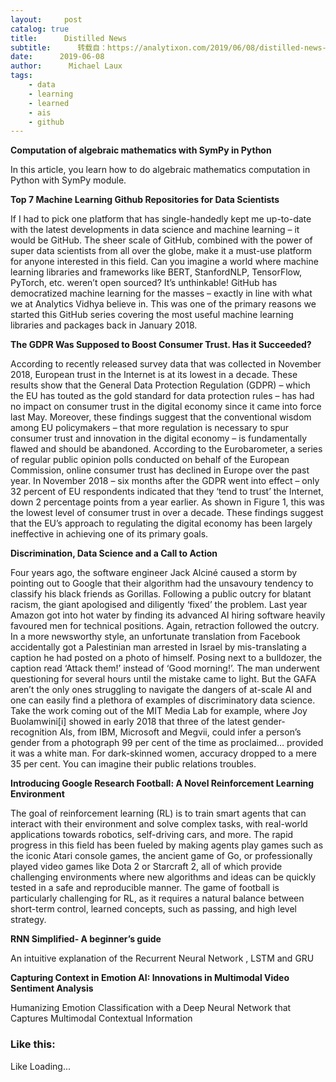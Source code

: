 ```yaml
---
layout:     post
catalog: true
title:      Distilled News
subtitle:      转载自：https://analytixon.com/2019/06/08/distilled-news-1094/
date:      2019-06-08
author:      Michael Laux
tags:
    - data
    - learning
    - learned
    - ais
    - github
---
```


**Computation of algebraic mathematics with SymPy in Python**

In this article, you learn how to do algebraic mathematics computation in Python with SymPy module.

**Top 7 Machine Learning Github Repositories for Data Scientists**

If I had to pick one platform that has single-handedly kept me up-to-date with the latest developments in data science and machine learning – it would be GitHub. The sheer scale of GitHub, combined with the power of super data scientists from all over the globe, make it a must-use platform for anyone interested in this field. Can you imagine a world where machine learning libraries and frameworks like BERT, StanfordNLP, TensorFlow, PyTorch, etc. weren’t open sourced? It’s unthinkable! GitHub has democratized machine learning for the masses – exactly in line with what we at Analytics Vidhya believe in. This was one of the primary reasons we started this GitHub series covering the most useful machine learning libraries and packages back in January 2018.

**The GDPR Was Supposed to Boost Consumer Trust. Has it Succeeded?**

According to recently released survey data that was collected in November 2018, European trust in the Internet is at its lowest in a decade. These results show that the General Data Protection Regulation (GDPR) – which the EU has touted as the gold standard for data protection rules – has had no impact on consumer trust in the digital economy since it came into force last May. Moreover, these findings suggest that the conventional wisdom among EU policymakers – that more regulation is necessary to spur consumer trust and innovation in the digital economy – is fundamentally flawed and should be abandoned. According to the Eurobarometer, a series of regular public opinion polls conducted on behalf of the European Commission, online consumer trust has declined in Europe over the past year. In November 2018 – six months after the GDPR went into effect – only 32 percent of EU respondents indicated that they ‘tend to trust’ the Internet, down 2 percentage points from a year earlier. As shown in Figure 1, this was the lowest level of consumer trust in over a decade. These findings suggest that the EU’s approach to regulating the digital economy has been largely ineffective in achieving one of its primary goals.

**Discrimination, Data Science and a Call to Action**

Four years ago, the software engineer Jack Alciné caused a storm by pointing out to Google that their algorithm had the unsavoury tendency to classify his black friends as Gorillas. Following a public outcry for blatant racism, the giant apologised and diligently ‘fixed’ the problem. Last year Amazon got into hot water by finding its advanced AI hiring software heavily favoured men for technical positions. Again, retraction followed the outcry. In a more newsworthy style, an unfortunate translation from Facebook accidentally got a Palestinian man arrested in Israel by mis-translating a caption he had posted on a photo of himself. Posing next to a bulldozer, the caption read ‘Attack them!’ instead of ‘Good morning!’. The man underwent questioning for several hours until the mistake came to light. But the GAFA aren’t the only ones struggling to navigate the dangers of at-scale AI and one can easily find a plethora of examples of discriminatory data science. Take the work coming out of the MIT Media Lab for example, where Joy Buolamwini[i] showed in early 2018 that three of the latest gender-recognition AIs, from IBM, Microsoft and Megvii, could infer a person’s gender from a photograph 99 per cent of the time as proclaimed… provided it was a white man. For dark-skinned women, accuracy dropped to a mere 35 per cent. You can imagine their public relations troubles.

**Introducing Google Research Football: A Novel Reinforcement Learning Environment**

The goal of reinforcement learning (RL) is to train smart agents that can interact with their environment and solve complex tasks, with real-world applications towards robotics, self-driving cars, and more. The rapid progress in this field has been fueled by making agents play games such as the iconic Atari console games, the ancient game of Go, or professionally played video games like Dota 2 or Starcraft 2, all of which provide challenging environments where new algorithms and ideas can be quickly tested in a safe and reproducible manner. The game of football is particularly challenging for RL, as it requires a natural balance between short-term control, learned concepts, such as passing, and high level strategy.

**RNN Simplified- A beginner’s guide**

An intuitive explanation of the Recurrent Neural Network , LSTM and GRU

**Capturing Context in Emotion AI: Innovations in Multimodal Video Sentiment Analysis**

Humanizing Emotion Classification with a Deep Neural Network that Captures Multimodal Contextual Information

### Like this:

Like Loading...

